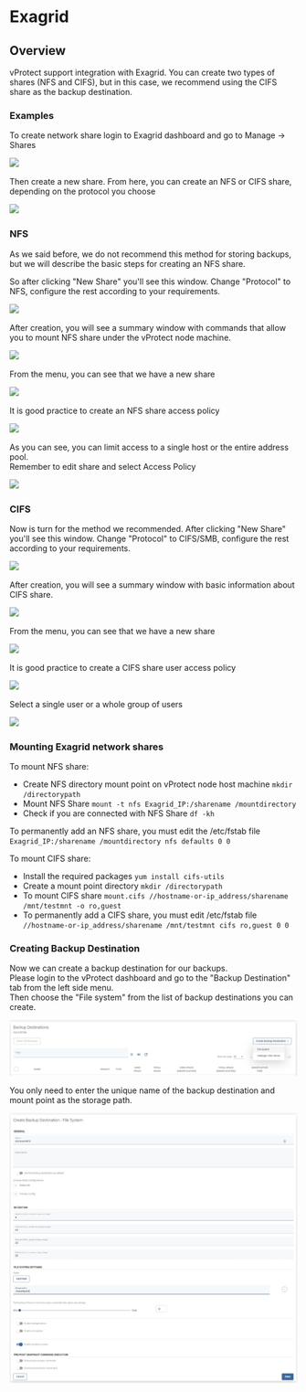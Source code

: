 # Exagrid

## Overview

vProtect support integration with Exagrid. You can create two types of shares \(NFS and CIFS\), but in this case, we recommend using the CIFS share as the backup destination.

### Examples

To create network share login to Exagrid dashboard and go to Manage -&gt; Shares

![](../../../.gitbook/assets/deduplication-appliances-exagrid-create-share.jpg)

Then create a new share. From here, you can create an NFS or CIFS share, depending on the protocol you choose

![](../../../.gitbook/assets/deduplication-appliances-exagrid-create-share2.jpg)

### NFS

As we said before, we do not recommend this method for storing backups, but we will describe the basic steps for creating an NFS share.

So after clicking "New Share" you'll see this window. Change "Protocol" to NFS, configure the rest according to your requirements.

![](../../../.gitbook/assets/deduplication-appliances-exagrid-create-nfs.jpg)

After creation, you will see a summary window with commands that allow you to mount NFS share under the vProtect node machine.

![](../../../.gitbook/assets/deduplication-appliances-exagrid-create-nfs2.jpg)

From the menu, you can see that we have a new share

![](../../../.gitbook/assets/deduplication-appliances-exagrid-create-nfs3.jpg)

It is good practice to create an NFS share access policy

![](../../../.gitbook/assets/deduplication-appliances-exagrid-create-nfs4.jpg)

As you can see, you can limit access to a single host or the entire address pool.  
Remember to edit share and select Access Policy

![](../../../.gitbook/assets/deduplication-appliances-exagrid-create-nfs5.jpg)

### CIFS

Now is turn for the method we recommended. After clicking "New Share" you'll see this window. Change "Protocol" to CIFS/SMB, configure the rest according to your requirements.

![](../../../.gitbook/assets/deduplication-appliances-exagrid-create-cifs.jpg)

After creation, you will see a summary window with basic information about CIFS share.

![](../../../.gitbook/assets/deduplication-appliances-exagrid-create-cifs2.jpg)

From the menu, you can see that we have a new share

![](../../../.gitbook/assets/deduplication-appliances-exagrid-create-cifs3.jpg)

It is good practice to create a CIFS share user access policy

![](../../../.gitbook/assets/deduplication-appliances-exagrid-create-cifs4.jpg)

Select a single user or a whole group of users

![](../../../.gitbook/assets/deduplication-appliances-exagrid-create-cifs5.jpg)

### Mounting Exagrid network shares

To mount NFS share:

* Create NFS directory mount point on vProtect node host machine `mkdir /directorypath`
* Mount NFS Share `mount -t nfs Exagrid_IP:/sharename /mountdirectory`
* Check if you are connected with NFS Share `df -kh`

To permanently add an NFS share, you must edit the /etc/fstab file  
`Exagrid_IP:/sharename /mountdirectory nfs defaults 0 0`

To mount CIFS share:

* Install the required packages `yum install cifs-utils`
* Create a mount point directory `mkdir /directorypath`
* To mount CIFS share `mount.cifs //hostname-or-ip_address/sharename /mnt/testmnt -o ro,guest`
* To permanently add a CIFS share, you must edit /etc/fstab file `//hostname-or-ip_address/sharename /mnt/testmnt cifs ro,guest 0 0`

### Creating Backup Destination

Now we can create a backup destination for our backups.  
Please login to the vProtect dashboard and go to the "Backup Destination" tab from the left side menu.  
Then choose the "File system" from the list of backup destinations you can create.

![](../../../.gitbook/assets/backup-destinations-file-system%20%281%29%20%281%29%20%281%29%20%281%29%20%281%29.jpg)

You only need to enter the unique name of the backup destination and mount point as the storage path.

![](../../../.gitbook/assets/backup-destinations-file-system-nfs-mount%20%282%29%20%282%29%20%282%29%20%282%29%20%282%29%20%281%29.jpg)

